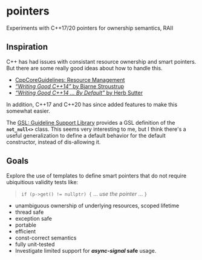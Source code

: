 # pointers
 Experiments with C++17/20 pointers for ownership semantics, RAII

## Inspiration
C++ has had issues with consistant resource ownership and smart pointers.
But there are some really good ideas about how to handle this.
- [CppCoreGuidelines: Resource Management](https://isocpp.github.io/CppCoreGuidelines/CppCoreGuidelines#S-resource)
- [_“Writing Good C++14”_ by Bjarne Stroustrup](https://isocpp.org/blog/2015/09/stroustrup-cppcon15-keynote)
- [_“Writing Good C++14 … By Default”_ by Herb Sutter](https://isocpp.org/blog/2015/09/sutter-cppcon15-day2plenary)

In addition, C++17 and C++20 has since added features to make this somewhat easier.

The [GSL: Guideline Support Library](https://isocpp.github.io/CppCoreGuidelines/CppCoreGuidelines#S-gsl)
provides a GSL definition of the **`not_null<>`** class.
This seems very interesting to me, but I think there's a useful generalization to
define a default behavior for the default constructor, instead of dis-allowing it.

## Goals
Explore the use of templates to define smart pointers that do not require ubiquitious validity tests like:
> `if (p->get() != nullptr) {` ... _use the pointer_ ... `}`

- unambiguous ownership of underlying resources, scoped lifetime
- thread safe
- exception safe
- portable
- efficient
- const-correct semantics
- fully unit-tested
- Investigate limited support for **_async-signal_ safe** usage.
